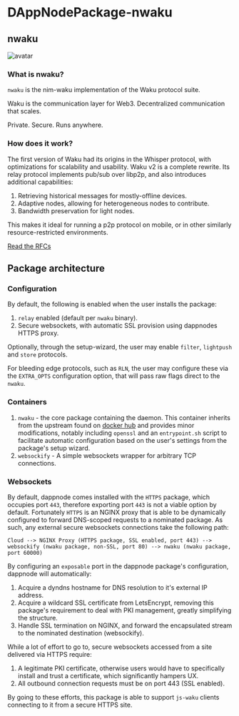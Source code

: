 # DAppNodePackage-nwaku

## **nwaku**
![avatar](nwaku-avatar-min.png)

### What is nwaku?

`nwaku` is the nim-waku implementation of the Waku protocol suite. 

Waku is the communication layer for Web3. Decentralized communication that scales.

Private. Secure. Runs anywhere.

### How does it work?

The first version of Waku had its origins in the Whisper protocol, with optimizations for scalability and usability. Waku v2 is a complete rewrite. Its relay protocol implements pub/sub over libp2p, and also introduces additional capabilities:

1. Retrieving historical messages for mostly-offline devices.
2. Adaptive nodes, allowing for heterogeneous nodes to contribute.
3. Bandwidth preservation for light nodes.

This makes it ideal for running a p2p protocol on mobile, or in other similarly resource-restricted environments.

[Read the RFCs](https://rfc.vac.dev/spec/10/)

## Package architecture

### Configuration

By default, the following is enabled when the user installs the package:

1. `relay` enabled (default per `nwaku` binary).
2. Secure websockets, with automatic SSL provision using dappnodes HTTPS proxy.

Optionally, through the setup-wizard, the user may enable `filter`, `lightpush` and `store` protocols.

For bleeding edge protocols, such as `RLN`, the user may configure these via the `EXTRA_OPTS` configuration option, that will pass raw flags direct to the `nwaku`.

### Containers

1. `nwaku` - the core package containing the daemon. This container inherits from the upstream found on [docker hub](https://hub.docker.com/r/statusteam/nim-waku) and provides minor modifications, notably including `openssl` and an `entrypoint.sh` script to facilitate automatic configuration based on the user's settings from the package's setup wizard.
2. `websockify` - A simple websockets wrapper for arbitrary TCP connections.

### Websockets

By default, dappnode comes installed with the `HTTPS` package, which occupies port `443`, therefore exporting port `443` is not a viable option by default. Fortunately `HTTPS` is an NGINX proxy that is able to be dynamically configured to forward DNS-scoped requests to a nominated package. As such, any external secure websockets connections take the following path:

`Cloud --> NGINX Proxy (HTTPS package, SSL enabled, port 443) --> websockify (nwaku package, non-SSL, port 80) --> nwaku (nwaku package, port 60000)`

By configuring an `exposable` port in the dappnode package's configuration, dappnode will automatically:

1. Acquire a dyndns hostname for DNS resolution to it's external IP address.
2. Acquire a wildcard SSL certificate from LetsEncrypt, removing this package's requirement to deal with PKI management, greatly simplifying the structure.
3. Handle SSL termination on NGINX, and forward the encapsulated stream to the nominated destination (websockify).

While a lot of effort to go to, secure websockets accessed from a site delivered via HTTPS require:

1. A legitimate PKI certificate, otherwise users would have to specifically install and trust a certificate, which significantly hampers UX.
2. All outbound connection requests must be on port 443 (SSL enabled).

By going to these efforts, this package is able to support `js-waku` clients connecting to it from a secure HTTPS site.
